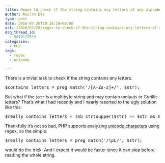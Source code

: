 ```yaml
---
title: Regex to check if the string contains any letters of any alphabet
author: Ruslan Bes
type: post
date: 2016-07-20T10:18:28+00:00
url: /2016/07/20/regex-to-check-if-the-string-contains-any-letters-of-any-alphabet/
dsq_thread_id:
  - 5019122559
categories:
  - PHP
tags:
  - regex
  - unicode

---
```

There is a trivial task to check if the string contains any letters:

<pre class="brush: php; title: ; notranslate" title="">$contains_letters = preg_match('/[A-Za-z]+/', $str);</pre>

But what if the `$str` is a multibyte string and may contain umlauts or Cyrillic letters? That&#8217;s what I had recently and I nearly resorted to the ugly solution like this:

<pre class="brush: php; title: ; notranslate" title="">$really_contains_letters = (mb_strtoupper($str) == $str && mb_strtolower($str) == $str);</pre>

Thankfully it&#8217;s not so bad, PHP supports analyzing [unicode characters][1] using regex, so the simple:

<pre class="brush: php; title: ; notranslate" title="">$really_contains_letters = preg_match('/\pL/', $str);</pre>

would do the trick. And I expect it would be faster since it can stop before reading the whole string.

 [1]: http://php.net/manual/en/regexp.reference.unicode.php